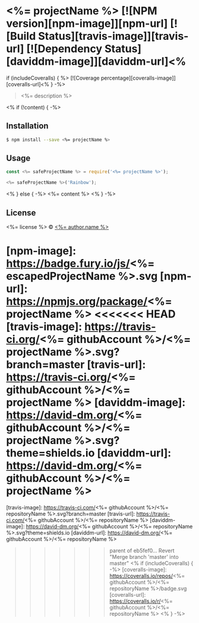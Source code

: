 # <%= projectName %> [![NPM version][npm-image]][npm-url] [![Build Status][travis-image]][travis-url] [![Dependency Status][daviddm-image]][daviddm-url]<%
if (includeCoveralls) { %> [![Coverage percentage][coveralls-image]][coveralls-url]<% } -%>

> <%= description %>

<% if (!content) { -%>
## Installation

```sh
$ npm install --save <%= projectName %>
```

## Usage

```js
const <%= safeProjectName %> = require('<%= projectName %>');

<%= safeProjectName %>('Rainbow');
```
<% } else { -%>
<%= content %>
<% } -%>
## License

<%= license %> © [<%= author.name %>](<%= author.url %>)


[npm-image]: https://badge.fury.io/js/<%= escapedProjectName %>.svg
[npm-url]: https://npmjs.org/package/<%= projectName %>
<<<<<<< HEAD
[travis-image]: https://travis-ci.org/<%= githubAccount %>/<%= projectName %>.svg?branch=master
[travis-url]: https://travis-ci.org/<%= githubAccount %>/<%= projectName %>
[daviddm-image]: https://david-dm.org/<%= githubAccount %>/<%= projectName %>.svg?theme=shields.io
[daviddm-url]: https://david-dm.org/<%= githubAccount %>/<%= projectName %>
=======
[travis-image]: https://travis-ci.com/<%= githubAccount %>/<%= repositoryName %>.svg?branch=master
[travis-url]: https://travis-ci.com/<%= githubAccount %>/<%= repositoryName %>
[daviddm-image]: https://david-dm.org/<%= githubAccount %>/<%= repositoryName %>.svg?theme=shields.io
[daviddm-url]: https://david-dm.org/<%= githubAccount %>/<%= repositoryName %>
>>>>>>> parent of eb5fef0... Revert "Merge branch 'master' into master"
<% if (includeCoveralls) { -%>
[coveralls-image]: https://coveralls.io/repos/<%= githubAccount %>/<%= repositoryName %>/badge.svg
[coveralls-url]: https://coveralls.io/r/<%= githubAccount %>/<%= repositoryName %>
<% } -%>
